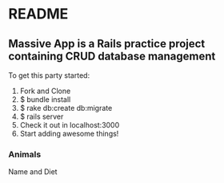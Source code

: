 # README

## Massive App is a Rails practice project containing CRUD database management

To get this party started:

1. Fork and Clone
2. $ bundle install
3. $ rake db:create db:migrate
4. $ rails server
5. Check it out in localhost:3000
6. Start adding awesome things!


### Animals

Name and Diet
